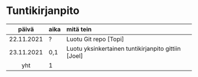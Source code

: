 # Tuntikirjanpito

| päivä | aika | mitä tein  |
| :----:|:-----| :-----|
| 22.11.2021 | ?    | Luotu Git repo [Topi] |
| 23.11.2021 | 0,1    | Luotu yksinkertainen tuntikirjanpito gittiin [Joel] |
| yht   | 1   | | 

